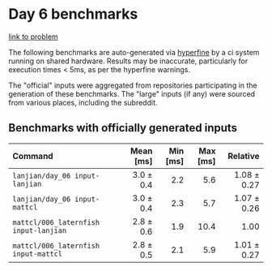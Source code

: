 # Day 6 benchmarks

[link to problem](http://adventofcode.com/2021/day/6)

The following benchmarks are auto-generated via [hyperfine](https://github.com/sharkdp/hyperfine) by a ci system running on shared hardware. Results may be inaccurate, particularly for execution times < 5ms, as per the hyperfine warnings.

The "official" inputs were aggregated from repositories participating in the generation of these benchmarks. The "large" inputs (if any) were sourced from various places, including the subreddit.

## Benchmarks with officially generated inputs
| Command | Mean [ms] | Min [ms] | Max [ms] | Relative |
|:---|---:|---:|---:|---:|
| `lanjian/day_06 input-lanjian` | 3.0 ± 0.4 | 2.2 | 5.6 | 1.08 ± 0.27 |
| `lanjian/day_06 input-mattcl` | 3.0 ± 0.4 | 2.3 | 5.7 | 1.07 ± 0.26 |
| `mattcl/006_laternfish input-lanjian` | 2.8 ± 0.6 | 1.9 | 10.4 | 1.00 |
| `mattcl/006_laternfish input-mattcl` | 2.8 ± 0.5 | 2.1 | 5.9 | 1.01 ± 0.27 |
